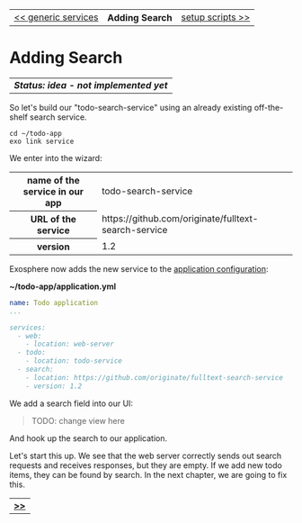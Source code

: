 <table>
  <tr>
    <td><a href="11_generic_services.md">&lt;&lt; generic services</a></td>
    <th>Adding Search</th>
    <td><a href="13_setup_scripts.md">setup scripts &gt;&gt;</a></td>
  </tr>
</table>


# Adding Search

<table>
  <tr>
    <td>
      <b><i>
        Status: idea - not implemented yet
      </i></b>
    </td>
  </tr>
</table>


So let's build our "todo-search-service"
using an already existing off-the-shelf search service.

```
cd ~/todo-app
exo link service
```

We enter into the wizard:

<table>
  <tr>
    <th>name of the service in our app</th>
    <td>todo-search-service</td>
  </tr>
  <tr>
    <th>URL of the service</th>
    <td>https://github.com/originate/fulltext-search-service</td>
  </tr>
  <tr>
    <th>version</th>
    <td>1.2</td>
  </tr>
</table>

Exosphere now adds the new service to the
[application configuration](03_app_config.md):

__~/todo-app/application.yml__

```yml
name: Todo application
...

services:
  - web:
    - location: web-server
  - todo:
    - location: todo-service
  - search:
    - location: https://github.com/originate/fulltext-search-service
    - version: 1.2
```

We add a search field into our UI:

> TODO: change view here

And hook up the search to our application.

Let's start this up.
We see that the web server correctly sends out search requests and receives responses,
but they are empty.
If we add new todo items, they can be found by search.
In the next chapter, we are going to fix this.


<table>
  <tr>
    <td><a href="13_setup_scripts.md"><b>&gt;&gt;</b></a></td>
  </tr>
</table>

